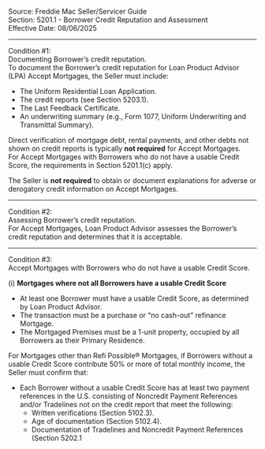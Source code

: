 Source: Freddie Mac Seller/Servicer Guide  
Section: 5201.1 - Borrower Credit Reputation and Assessment  
Effective Date: 08/06/2025  

---

Condition #1:  
Documenting Borrower’s credit reputation.  
To document the Borrower’s credit reputation for Loan Product Advisor (LPA) Accept Mortgages, the Seller must include:  
- The Uniform Residential Loan Application.  
- The credit reports (see Section 5203.1).  
- The Last Feedback Certificate.  
- An underwriting summary (e.g., Form 1077, Uniform Underwriting and Transmittal Summary).  

Direct verification of mortgage debt, rental payments, and other debts not shown on credit reports is typically **not required** for Accept Mortgages.  
For Accept Mortgages with Borrowers who do not have a usable Credit Score, the requirements in Section 5201.1(c) apply.  

The Seller is **not required** to obtain or document explanations for adverse or derogatory credit information on Accept Mortgages.  

---

Condition #2:  
Assessing Borrower’s credit reputation.  
For Accept Mortgages, Loan Product Advisor assesses the Borrower’s credit reputation and determines that it is acceptable.  

---

Condition #3:  
Accept Mortgages with Borrowers who do not have a usable Credit Score.  

(i) **Mortgages where not all Borrowers have a usable Credit Score**  
- At least one Borrower must have a usable Credit Score, as determined by Loan Product Advisor.  
- The transaction must be a purchase or “no cash-out” refinance Mortgage.  
- The Mortgaged Premises must be a 1-unit property, occupied by all Borrowers as their Primary Residence.  

For Mortgages other than Refi Possible® Mortgages, if Borrowers without a usable Credit Score contribute 50% or more of total monthly income, the Seller must confirm that:  
- Each Borrower without a usable Credit Score has at least two payment references in the U.S. consisting of Noncredit Payment References and/or Tradelines not on the credit report that meet the following:  
  - Written verifications (Section 5102.3).  
  - Age of documentation (Section 5102.4).  
  - Documentation of Tradelines and Noncredit Payment References (Section 5202.1
